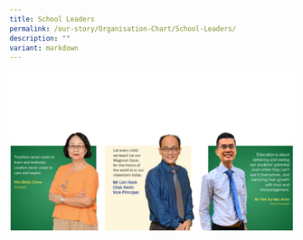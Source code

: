 ```yaml
---
title: School Leaders
permalink: /our-story/Organisation-Chart/School-Leaders/
description: ""
variant: markdown
---
```

<img alt="Our School Leaders: Mrs Betty Chow, Mr Kevin Lim and Mr Alvin Pek" src="/images/Our%20Story/Organisation%20Chart/School%20Leaders/01school_leaders2025.png">



<style>	
	img {
		font-style: italic;
		max-width: 100%;
		height: auto;
		vertical-align: middle;
		background-repeat: no- repeat;
		background-size: cover;
	}
	</style>